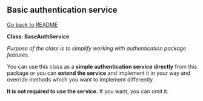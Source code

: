 ## Basic authentication service

[Go back to README](../../README.md)

**Class: BaseAuthService**

_Purpose of the class is to simplify working with authentication package features._

You can use this class as a **simple authentication service directly** from this
package or you can **extend the service** and implement it in your way and
override methods which you want to implement differently.

**It is not required to use the service.** If you want, you can omit it.
